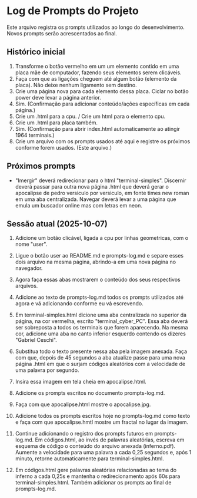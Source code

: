 # Log de Prompts do Projeto

Este arquivo registra os prompts utilizados ao longo do desenvolvimento. Novos prompts serão acrescentados ao final.

## Histórico inicial

1. Transforme o botão vermelho em um um elemento contido em uma placa mãe de computador, fazendo seus elementos serem clicáveis.
2. Faça com que as ligações cheguem até algum botão (elemento da placa). Não deixe nenhum ligamento sem destino.
3. Crie uma página nova para cada elemento dessa placa. Ciclar no botão power deve levar a página anterior.
4. Sim. (Confirmação para adicionar conteúdo/ações específicas em cada página.)
5. Crie um .html para a cpu. / Crie um html para o elemento cpu.
6. Crie um .html para placa também.
7. Sim. (Confirmação para abrir index.html automaticamente ao atingir 1964 terminais.)
8. Crie um arquivo com os prompts usados até aqui e registre os próximos conforme forem usados. (Este arquivo.)

## Próximos prompts

- "Imergir" deverá redirecionar para o html "terminal-simples". Discernir deverá passar para outra nova página .html que deverá gerar o apocalipse de pedro versiculo por versiculo, em fonte times new roman em uma aba centralizada. Navegar deverá levar a uma página que emula um buscador online mas com letras em neon.

## Sessão atual (2025-10-07)

1. Adicione um botão clicável, ligada a cpu por linhas geometricas, com o nome "user".
2. Ligue o botão user ao README.md e prompts-log.md e separe esses dois arquivo na mesma página, abrindo-a em uma nova página no navegador.
3. Agora faça essas abas mostrarem o conteúdo dos seus respectivos arquivos.
4. Adicione ao texto de prompts-log.md todos os prompts utilizados até agora e vá adicionando conforme eu vá escrevendo.
5. Em terminal-simples.html dicione uma aba centralizada no superior da página, na cor vermelha, escrito "terminal_cyber_PC". Essa aba deverá ser sobreposta a todos os terminais que forem aparecendo. Na mesma cor, adicione uma aba no canto inferior esquerdo contendo os dizeres "Gabriel Ceschi".

6. Substitua todo o texto presente nessa aba pela imagem anexada. Faça com que, depois de 45 segundos a aba atualize passe para uma nova página .html em que o surjam códigos aleatórios com a velocidade de uma palavra por segundo.
7. Insira essa imagem em tela cheia em apocalipse.html.
8. Adicione os prompts escritos no documento prompts-log.md.
9. Faça com que apocalipse.html mostre o apocalipse.jpg.
10. Adicione todos os prompts escritos hoje no prompts-log.md 
como texto e faça com que apocalipse.hmtl mostre um fractal no lugar da imagem.

11. Continue adicionando o registro dos prompts futuros em prompts-log.md. Em códigos.html, ao invés de palavras aleatórias, escreva em esquema de código o conteúdo do arquivo anexada (inferno.pdf). Aumente a velocidade para uma palavra a cada 0,25 segundos e, após 1 minuto, retorne automaticamente para terminal-simples.html.

12. Em códigos.html gere palavras aleatórias relacionadas ao tema do inferno a cada 0,25s e mantenha o redirecionamento após 60s para terminal-simples.html. Também adicionar os prompts ao final de prompts-log.md.
